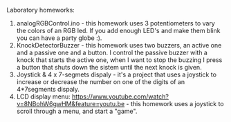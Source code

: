 Laboratory homeworks:

1. analogRGBControl.ino - this homework uses 3 potentiometers to vary the colors of an RGB led. If you add enough LED's and make them blink you can have a party globe :).
2. KnockDetectorBuzzer - this homework uses two buzzers, an active one and a passive one and a button. I control the passive buzzer with a knock that starts the active one, when I want to stop the buzzing I press a button that shuts down the sistem until the next knock is given.
3. Joystick & 4 x 7-segmets dispaly - it's a project that uses a joystick to increase or decrease the number on one of the digits of an 4*7segments dispaly.
4. LCD display menu: https://www.youtube.com/watch?v=8NBohW6gwHM&feature=youtu.be - this homework uses a joystick to scroll through a menu, and start a "game".
